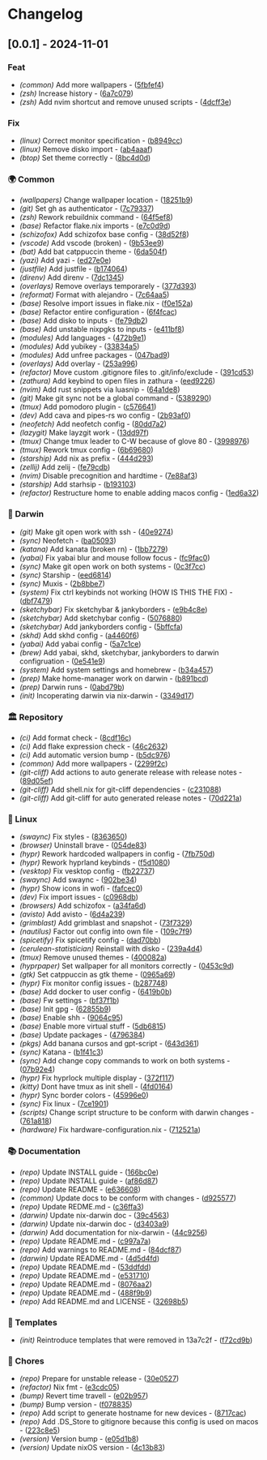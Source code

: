 # Changelog


## [0.0.1] - 2024-11-01




### Feat

- *(common)* Add more wallpapers - ([5fbfef4](https://github.com/Flokkq/https://github.com/Flokkq/nixos/commit/5fbfef47f1ea90d1c0834a84d6cd346f09cba0ac))
- *(zsh)* Increase history - ([6a7c079](https://github.com/Flokkq/https://github.com/Flokkq/nixos/commit/6a7c0792816eec051d5bbc9db2be070b022d706e))
- *(zsh)* Add nvim shortcut and remove unused scripts - ([4dcff3e](https://github.com/Flokkq/https://github.com/Flokkq/nixos/commit/4dcff3e84a0d8bd89695825cb7aa3a6517216263))

### Fix

- *(linux)* Correct monitor specification - ([b8949cc](https://github.com/Flokkq/https://github.com/Flokkq/nixos/commit/b8949cc32cb4f5e871611e99afb3df313ae5a3d3))
- *(linux)* Remove disko import - ([ab4aaaf](https://github.com/Flokkq/https://github.com/Flokkq/nixos/commit/ab4aaaf7a8064ccc7902e70b90fd7a97388fc9d7))
- *(btop)* Set theme correctly - ([8bc4d0d](https://github.com/Flokkq/https://github.com/Flokkq/nixos/commit/8bc4d0de1c01f8ffe1fb0ab7b86db18eb924b9b7))

### 🌍 Common

- *(wallpapers)* Change wallpaper location - ([18251b9](https://github.com/Flokkq/https://github.com/Flokkq/nixos/commit/18251b9d602b93a6fe8a4598c6f4ee309bff10d1))
- *(git)* Set gh as authenticator - ([7c79337](https://github.com/Flokkq/https://github.com/Flokkq/nixos/commit/7c79337348b098093c3a4dafffc8afc3beaa492f))
- *(zsh)* Rework rebuildnix command - ([64f5ef8](https://github.com/Flokkq/https://github.com/Flokkq/nixos/commit/64f5ef878b1a08b1ffa2a29c257fdb2e894a7c2a))
- *(base)* Refactor flake.nix imports - ([e7c0d9d](https://github.com/Flokkq/https://github.com/Flokkq/nixos/commit/e7c0d9d0f8c4fe57e03a11368cb77e14448658cc))
- *(schizofox)* Add schizofox base config - ([38d52f8](https://github.com/Flokkq/https://github.com/Flokkq/nixos/commit/38d52f8000e703b875696df14d01965326e49ff3))
- *(vscode)* Add vscode (broken) - ([9b53ee9](https://github.com/Flokkq/https://github.com/Flokkq/nixos/commit/9b53ee9c10f4d535658d2bac9f17eb2d1548990c))
- *(bat)* Add bat catppuccin theme - ([6da504f](https://github.com/Flokkq/https://github.com/Flokkq/nixos/commit/6da504f66f024047fa6c15fda72d5fc56b17f2cc))
- *(yazi)* Add yazi - ([ed27e0e](https://github.com/Flokkq/https://github.com/Flokkq/nixos/commit/ed27e0e541c87bd82281f7ea6542a7c2a965733f))
- *(justfile)* Add justfile - ([b174064](https://github.com/Flokkq/https://github.com/Flokkq/nixos/commit/b1740642e5d835dacc79286dff21ef6eb532bbcd))
- *(direnv)* Add direnv - ([7dc1345](https://github.com/Flokkq/https://github.com/Flokkq/nixos/commit/7dc1345095261dd331c39fd8674eda20faafaaa2))
- *(overlays)* Remove overlays temporarely - ([377d393](https://github.com/Flokkq/https://github.com/Flokkq/nixos/commit/377d393a043f31d76a8af18ecb84b328fd5f378c))
- *(reformat)* Format with alejandro - ([7c64aa5](https://github.com/Flokkq/https://github.com/Flokkq/nixos/commit/7c64aa5cd8a3fb8f7aa17898bdc7a7bb244866fe))
- *(base)* Resolve import issues in flake.nix - ([f0e152a](https://github.com/Flokkq/https://github.com/Flokkq/nixos/commit/f0e152a1ea9941ea86bc3e70ad68958ad6d1a557))
- *(base)* Refactor entire configuration - ([6f4fcac](https://github.com/Flokkq/https://github.com/Flokkq/nixos/commit/6f4fcac9da48fa8e7e8b91008c2d1fc79d90c20d))
- *(base)* Add disko to inputs - ([fe79db2](https://github.com/Flokkq/https://github.com/Flokkq/nixos/commit/fe79db216701c33dffe365befdd12d74e98bac7d))
- *(base)* Add unstable nixpgks to inputs - ([e411bf8](https://github.com/Flokkq/https://github.com/Flokkq/nixos/commit/e411bf82c7ec4175cf3394a82a8157fb83818c62))
- *(modules)* Add languages - ([472b9e1](https://github.com/Flokkq/https://github.com/Flokkq/nixos/commit/472b9e1dc253a06616ce91d99f5c721ead06dd49))
- *(modules)* Add yubikey - ([33834a5](https://github.com/Flokkq/https://github.com/Flokkq/nixos/commit/33834a59d33ddee28d1d22ffd8d108c07ff2ad09))
- *(modules)* Add unfree packages - ([047bad9](https://github.com/Flokkq/https://github.com/Flokkq/nixos/commit/047bad9d9a707cd0142fe68bae62c57966e3b693))
- *(overlays)* Add overlay - ([253a996](https://github.com/Flokkq/https://github.com/Flokkq/nixos/commit/253a996a4ecff7fb70a230cab02bb45d5b6dbfd3))
- *(refactor)* Move custom .gitignore files to .git/info/exclude - ([391cd53](https://github.com/Flokkq/https://github.com/Flokkq/nixos/commit/391cd532237abd56b57b38dc108e28fe8c40f37a))
- *(zathura)* Add keybind to open files in zathura - ([eed9226](https://github.com/Flokkq/https://github.com/Flokkq/nixos/commit/eed922682e9c83fd72cbe4d8d9737d4f395e578f))
- *(nvim)* Add rust snippets via luasnip - ([64a1de8](https://github.com/Flokkq/https://github.com/Flokkq/nixos/commit/64a1de8f1b03b66a24b180351789ff807c0db5ef))
- *(git)* Make git sync not be a global command - ([5389290](https://github.com/Flokkq/https://github.com/Flokkq/nixos/commit/5389290fa3a86e96baf37c1acd3ecd173e8162cc))
- *(tmux)* Add pomodoro plugin - ([c576641](https://github.com/Flokkq/https://github.com/Flokkq/nixos/commit/c576641c98ab44fe5363adc7a9c08aaf00ec6acc))
- *(dev)* Add cava and pipes-rs wo config - ([2b93af0](https://github.com/Flokkq/https://github.com/Flokkq/nixos/commit/2b93af0d8a4fa4caaf3e4228067a32bc659d5f12))
- *(neofetch)* Add neofetch config - ([80dd7a2](https://github.com/Flokkq/https://github.com/Flokkq/nixos/commit/80dd7a2f2b3b6ba9eabae2d141a1cd7ed3d458bd))
- *(lazygit)* Make layzgit work - ([13dd97f](https://github.com/Flokkq/https://github.com/Flokkq/nixos/commit/13dd97f70757a0cfb01ae1cf16fb16dd12ad8667))
- *(tmux)* Change tmux leader to C-W because of glove 80 - ([3998976](https://github.com/Flokkq/https://github.com/Flokkq/nixos/commit/399897639e35a04c4ac5a1d507da32a3fa7e0c8c))
- *(tmux)* Rework tmux config - ([6b69680](https://github.com/Flokkq/https://github.com/Flokkq/nixos/commit/6b69680b7c2066954f89158fe208a398e9f75f9d))
- *(starship)* Add nix as prefix - ([444d293](https://github.com/Flokkq/https://github.com/Flokkq/nixos/commit/444d293cffd1ec7f4e87cd0baa36f768fbbde267))
- *(zellij)* Add zelij - ([fe79cdb](https://github.com/Flokkq/https://github.com/Flokkq/nixos/commit/fe79cdb0427cb18283b5f1499f736f22d0d425e3))
- *(nvim)* Disable precognition and hardtime - ([7e88af3](https://github.com/Flokkq/https://github.com/Flokkq/nixos/commit/7e88af334f4ec8765e14f5d5e535011d4dc4d11f))
- *(starship)* Add starhsip - ([b193103](https://github.com/Flokkq/https://github.com/Flokkq/nixos/commit/b19310365aea800a90110fca754ca919731338af))
- *(refactor)* Restructure home to enable adding macos config - ([1ed6a32](https://github.com/Flokkq/https://github.com/Flokkq/nixos/commit/1ed6a32d11ab2359cb81f86b56de1cf0eeba12c2))

### 🍏 Darwin

- *(git)* Make git open work with ssh - ([40e9274](https://github.com/Flokkq/https://github.com/Flokkq/nixos/commit/40e92744c09517687c0c9462f2c5f89fed7aa1e6))
- *(sync)* Neofetch - ([ba05093](https://github.com/Flokkq/https://github.com/Flokkq/nixos/commit/ba05093b8ac94133eb4460648eb28b5cce001a1d))
- *(katana)* Add kanata (broken rn) - ([1bb7279](https://github.com/Flokkq/https://github.com/Flokkq/nixos/commit/1bb727909167ee0ba38e190e370d31d958642f8e))
- *(yabai)* Fix yabai blur and mouse follow focus - ([fc9fac0](https://github.com/Flokkq/https://github.com/Flokkq/nixos/commit/fc9fac02e846d6fa58f3d4dd5ce6a7075de51b1b))
- *(sync)* Make git open work on both systems - ([0c3f7cc](https://github.com/Flokkq/https://github.com/Flokkq/nixos/commit/0c3f7ccafb5d63a60ca9303b5cf5583bedddac54))
- *(sync)* Starship - ([eed6814](https://github.com/Flokkq/https://github.com/Flokkq/nixos/commit/eed6814498130225b57fc434e9312a27c150d91b))
- *(sync)* Muxis - ([2b8bbe7](https://github.com/Flokkq/https://github.com/Flokkq/nixos/commit/2b8bbe7d9cfa509507550d94afe60a7660e5403a))
- *(system)* Fix ctrl keybinds not working (HOW IS THIS THE FIX) - ([dbf7479](https://github.com/Flokkq/https://github.com/Flokkq/nixos/commit/dbf7479c267c0607341ffed9396b9c591b4f68d9))
- *(sketchybar)* Fix sketchybar & jankyborders - ([e9b4c8e](https://github.com/Flokkq/https://github.com/Flokkq/nixos/commit/e9b4c8ea7be749d2cf943b706b8d193aa15383f2))
- *(sketchybar)* Add sketchybar config - ([5076880](https://github.com/Flokkq/https://github.com/Flokkq/nixos/commit/5076880a25391fb88a04c6581c2d3e30fd251552))
- *(sketchybar)* Add jankyborders config - ([5bffcfa](https://github.com/Flokkq/https://github.com/Flokkq/nixos/commit/5bffcfa81ddab264affb2851a46bfc39ae4739a6))
- *(skhd)* Add skhd config - ([a4460f6](https://github.com/Flokkq/https://github.com/Flokkq/nixos/commit/a4460f616a1093188534eb555aa82c42ce704a4e))
- *(yabai)* Add yabai config - ([5a7c1ce](https://github.com/Flokkq/https://github.com/Flokkq/nixos/commit/5a7c1ce632756e0cabe62d64886809856071e6a2))
- *(brew)* Add yabai, skhd, sketchybar, jankyborders to darwin configruation - ([0e541e9](https://github.com/Flokkq/https://github.com/Flokkq/nixos/commit/0e541e9e9774e9f5d40e352f8879e8b8e04285a8))
- *(system)* Add system settings and homebrew - ([b34a457](https://github.com/Flokkq/https://github.com/Flokkq/nixos/commit/b34a457a27d3b4406075494b67f7b47d73a3dbff))
- *(prep)* Make home-manager work on darwin - ([b891bcd](https://github.com/Flokkq/https://github.com/Flokkq/nixos/commit/b891bcd5ad616d949f007a180bfae0397fbd0608))
- *(prep)* Darwin runs - ([0abd79b](https://github.com/Flokkq/https://github.com/Flokkq/nixos/commit/0abd79b7e65bf16d5bb5641f06c55436cfafabb5))
- *(init)* Incoperating darwin via nix-darwin - ([3349d17](https://github.com/Flokkq/https://github.com/Flokkq/nixos/commit/3349d170be8f2af6b1b959e98968429eaa8b8d4a))

### 🏛️ Repository

- *(ci)* Add format check - ([8cdf16c](https://github.com/Flokkq/https://github.com/Flokkq/nixos/commit/8cdf16ca00aebd4c61ab64738d606d41b6220b27))
- *(ci)* Add flake expression check - ([46c2632](https://github.com/Flokkq/https://github.com/Flokkq/nixos/commit/46c2632487edb98cea3518ef83788d9ab77575f9))
- *(ci)* Add automatic version bump - ([b5dc976](https://github.com/Flokkq/https://github.com/Flokkq/nixos/commit/b5dc976a6efb9e1a444c464c7580a1bf7c1d1c71))
- *(common)* Add more wallpapers - ([2299f2c](https://github.com/Flokkq/https://github.com/Flokkq/nixos/commit/2299f2cdf64554709d7c548aaf67d2941abffedb))
- *(git-cliff)* Add actions to auto generate release with release notes - ([89d05ef](https://github.com/Flokkq/https://github.com/Flokkq/nixos/commit/89d05eff8bd4d6c52a96b8770ecdeb569627166f))
- *(git-cliff)* Add shell.nix for git-cliff dependencies - ([c231088](https://github.com/Flokkq/https://github.com/Flokkq/nixos/commit/c231088ba9fa6ebc4456757ff621a651f8f65b40))
- *(git-cliff)* Add git-cliff for auto generated release notes - ([70d221a](https://github.com/Flokkq/https://github.com/Flokkq/nixos/commit/70d221a4c364b5d7f449aae81e833c6fd24ffaee))

### 🐧 Linux

- *(swaync)* Fix styles - ([8363650](https://github.com/Flokkq/https://github.com/Flokkq/nixos/commit/83636502c172396c3c366b42fa3ec526487396b5))
- *(browser)* Uninstall brave - ([054de83](https://github.com/Flokkq/https://github.com/Flokkq/nixos/commit/054de8311e3e67bca84144fd994bc5d001a79456))
- *(hypr)* Rework hardcoded wallpapers in config - ([7fb750d](https://github.com/Flokkq/https://github.com/Flokkq/nixos/commit/7fb750d84f7226d48c83d350a685507ea95910d4))
- *(hypr)* Rework hyprland keybinds - ([f5d1080](https://github.com/Flokkq/https://github.com/Flokkq/nixos/commit/f5d10800e1469a124dbf285f55acbb4ecdaa4127))
- *(vesktop)* Fix vesktop config - ([fb22737](https://github.com/Flokkq/https://github.com/Flokkq/nixos/commit/fb2273744697a4d646a97b5d7a9ec8386afe0516))
- *(swaync)* Add swaync - ([902be34](https://github.com/Flokkq/https://github.com/Flokkq/nixos/commit/902be3407981277e4b8c636a483b88e0a54de5b2))
- *(hypr)* Show icons in wofi - ([fafcec0](https://github.com/Flokkq/https://github.com/Flokkq/nixos/commit/fafcec0050c2c2dcf16dd290631b214cd9888a88))
- *(dev)* Fix import issues - ([c0968db](https://github.com/Flokkq/https://github.com/Flokkq/nixos/commit/c0968db887253432407296181eae8ee51be823a4))
- *(browsers)* Add schizofox - ([a34fa6d](https://github.com/Flokkq/https://github.com/Flokkq/nixos/commit/a34fa6d877b9067e42108f72e6535775ffcd05d0))
- *(avisto)* Add avisto - ([6d4a239](https://github.com/Flokkq/https://github.com/Flokkq/nixos/commit/6d4a239c7efbe13feb1271f7672e7ed3d052016d))
- *(grimblast)* Add grimblast and snapshot - ([73f7329](https://github.com/Flokkq/https://github.com/Flokkq/nixos/commit/73f73296468301aac302faacd393110e61dc56fa))
- *(nautilus)* Factor out config into own file - ([109c7f9](https://github.com/Flokkq/https://github.com/Flokkq/nixos/commit/109c7f92c969b849630fb20b655b8a8b4b481446))
- *(spicetify)* Fix spicetify config - ([dad70bb](https://github.com/Flokkq/https://github.com/Flokkq/nixos/commit/dad70bb8a688713aa46681fcf4f0642419466439))
- *(cerulean-statistician)* Reinstall with disko - ([239a4d4](https://github.com/Flokkq/https://github.com/Flokkq/nixos/commit/239a4d43ce2f60f2fb8507595e8ec201c93c7ea3))
- *(tmux)* Remove unused themes - ([400082a](https://github.com/Flokkq/https://github.com/Flokkq/nixos/commit/400082a7b407054ddf1d1fbfb96c4143d64064a1))
- *(hyprpaper)* Set wallpaper for all monitors correctly - ([0453c9d](https://github.com/Flokkq/https://github.com/Flokkq/nixos/commit/0453c9dbdf49363abb701e8424738ff40033ff4d))
- *(gtk)* Set catppuccin as gtk theme - ([0965a69](https://github.com/Flokkq/https://github.com/Flokkq/nixos/commit/0965a69e79c362431986d104315c919bca64147c))
- *(hypr)* Fix monitor config issues - ([b287748](https://github.com/Flokkq/https://github.com/Flokkq/nixos/commit/b287748761f4668e1d0ac185d3f5411c7c902144))
- *(base)* Add docker to user config - ([6419b0b](https://github.com/Flokkq/https://github.com/Flokkq/nixos/commit/6419b0bfd1436fe198198013155d3e3df0f1441b))
- *(base)* Fw settings - ([bf37f1b](https://github.com/Flokkq/https://github.com/Flokkq/nixos/commit/bf37f1b804ec37478a1aebd7182ff189c0f81f10))
- *(base)* Init gpg - ([62855b9](https://github.com/Flokkq/https://github.com/Flokkq/nixos/commit/62855b93594572f728347810d6d137cac3828df2))
- *(base)* Enable shh - ([9064c95](https://github.com/Flokkq/https://github.com/Flokkq/nixos/commit/9064c95a7cc130e4e66aad22e346be2c002dfc11))
- *(base)* Enable more virtual stuff - ([5db6815](https://github.com/Flokkq/https://github.com/Flokkq/nixos/commit/5db68157bc866b7444c32009d9dea55ba5fee57e))
- *(base)* Update packages - ([4796384](https://github.com/Flokkq/https://github.com/Flokkq/nixos/commit/4796384a5e2b3cd9eff1861190de120c5749c8b7))
- *(pkgs)* Add banana cursos and gpt-script - ([643d361](https://github.com/Flokkq/https://github.com/Flokkq/nixos/commit/643d361a841c2eaaebbdd45a0d9f59523338a715))
- *(sync)* Katana - ([b1f41c3](https://github.com/Flokkq/https://github.com/Flokkq/nixos/commit/b1f41c3b12acf7b8d402d6e9dd779c5c5f613aca))
- *(sync)* Add change copy commands to work on both systems - ([07b92e4](https://github.com/Flokkq/https://github.com/Flokkq/nixos/commit/07b92e4f7da71fd5daf7dfba4decfea022913509))
- *(hypr)* Fix hyprlock multiple display - ([372f117](https://github.com/Flokkq/https://github.com/Flokkq/nixos/commit/372f117a71ebb948ba422d3b28126eb7fbe4b51e))
- *(kitty)* Dont have tmux as init shell - ([4fd0164](https://github.com/Flokkq/https://github.com/Flokkq/nixos/commit/4fd0164d8ee9c210a5558433cd1f2c7cd3f9bc72))
- *(hypr)* Sync border colors - ([45996e0](https://github.com/Flokkq/https://github.com/Flokkq/nixos/commit/45996e09cdf94a0b4b22a9e8e845a8d95037c874))
- *(sync)* Fix linux - ([7ce1901](https://github.com/Flokkq/https://github.com/Flokkq/nixos/commit/7ce19015b15a9fc501e7ac7286e867adddc63ec8))
- *(scripts)* Change script structure to be conform with darwin changes - ([761a818](https://github.com/Flokkq/https://github.com/Flokkq/nixos/commit/761a8181c5112baf175b903c0c85e16ba21bde25))
- *(hardware)* Fix hardware-configuration.nix - ([712521a](https://github.com/Flokkq/https://github.com/Flokkq/nixos/commit/712521a4100ef2b2cb1850c82a8f9c1443564df8))

### 📚 Documentation

- *(repo)* Update INSTALL guide - ([166bc0e](https://github.com/Flokkq/https://github.com/Flokkq/nixos/commit/166bc0ef6eab27c0e21bafe61db9f0a8c5e91cd1))
- *(repo)* Update INSTALL guide - ([af86d87](https://github.com/Flokkq/https://github.com/Flokkq/nixos/commit/af86d875a37aed981144ab3b9ab97b84db499b65))
- *(repo)* Update README - ([e636608](https://github.com/Flokkq/https://github.com/Flokkq/nixos/commit/e636608b5cb396793a8c8da32f72e5982019fd25))
- *(common)* Update docs to be conform with changes - ([d925577](https://github.com/Flokkq/https://github.com/Flokkq/nixos/commit/d9255776eaf5a4ca85d65d97afb71666233f8b96))
- *(repo)* Update REDME.md - ([c36ffa3](https://github.com/Flokkq/https://github.com/Flokkq/nixos/commit/c36ffa3499d0d15751eb4a3730697763a00c9c13))
- *(darwin)* Update nix-darwin doc - ([39c4563](https://github.com/Flokkq/https://github.com/Flokkq/nixos/commit/39c4563d156c478af006f9b52c667aba37579a9f))
- *(darwin)* Update nix-darwin doc - ([d3403a9](https://github.com/Flokkq/https://github.com/Flokkq/nixos/commit/d3403a9840f158ad6c71aa5194781e543ee76a6e))
- *(darwin)* Add documentation for nix-darwin - ([44c9256](https://github.com/Flokkq/https://github.com/Flokkq/nixos/commit/44c9256e0153dde8b2e70b4c3bae40ea294f79b6))
- *(repo)* Update README.md - ([c997a7a](https://github.com/Flokkq/https://github.com/Flokkq/nixos/commit/c997a7a9bca86a6e2ae5250b95be8f4a942b2254))
- *(repo)* Add warnings to README.md - ([84dcf87](https://github.com/Flokkq/https://github.com/Flokkq/nixos/commit/84dcf8756c31d32f30c0880c59e5d8484f0c447d))
- *(darwin)* Update README.md - ([4d5d4fd](https://github.com/Flokkq/https://github.com/Flokkq/nixos/commit/4d5d4fdaf7879d3701d2f75d79cc7945f4b7292a))
- *(repo)* Update README.md - ([53ddfdd](https://github.com/Flokkq/https://github.com/Flokkq/nixos/commit/53ddfdd31fa4ebf121d0b3ce913b5d6b14ebd9db))
- *(repo)* Update README.md - ([e531710](https://github.com/Flokkq/https://github.com/Flokkq/nixos/commit/e531710f9c737470656cfd9f1d9b86773fd5b01b))
- *(repo)* Update README.md - ([8076aa2](https://github.com/Flokkq/https://github.com/Flokkq/nixos/commit/8076aa29c7dd05d307db421e24dcd3cec9106f23))
- *(repo)* Update README.md - ([488f9b9](https://github.com/Flokkq/https://github.com/Flokkq/nixos/commit/488f9b92da5d715c71b303d8c1bd8cb7ab9f9c5b))
- *(repo)* Add README.md and LICENSE - ([32698b5](https://github.com/Flokkq/https://github.com/Flokkq/nixos/commit/32698b51a3736505d7bf089d9ae05ccd642dadc3))

### 📝 Templates

- *(init)* Reintroduce templates that were removed in 13a7c2f - ([f72cd9b](https://github.com/Flokkq/https://github.com/Flokkq/nixos/commit/f72cd9b239d5ae6f837d42453a63fbacd039e748))

### 🔧 Chores

- *(repo)* Prepare for unstable release - ([30e0527](https://github.com/Flokkq/https://github.com/Flokkq/nixos/commit/30e0527797fd1a75e8b397e85e344d35cd02e46e))
- *(refactor)* Nix fmt - ([e3cdc05](https://github.com/Flokkq/https://github.com/Flokkq/nixos/commit/e3cdc055a23ed246f74da5ead5dba8e9412e6266))
- *(bump)* Revert time travell - ([e02b957](https://github.com/Flokkq/https://github.com/Flokkq/nixos/commit/e02b957384fa3760719506351043d1f74902e637))
- *(bump)* Bump version - ([f078835](https://github.com/Flokkq/https://github.com/Flokkq/nixos/commit/f0788358cccdd1e29335ba279ffcd8c965301918))
- *(repo)* Add script to generate hostname for new devices - ([8717cac](https://github.com/Flokkq/https://github.com/Flokkq/nixos/commit/8717cac2882ee0753a36becb933a18f81978ceef))
- *(repo)* Add .DS_Store to gitignore because this config is used on macos - ([223c8e5](https://github.com/Flokkq/https://github.com/Flokkq/nixos/commit/223c8e52d4d1942f7d6ba14988613740a8e345af))
- *(version)* Version bump - ([e05d1b8](https://github.com/Flokkq/https://github.com/Flokkq/nixos/commit/e05d1b8545fe02962faa0bd207eaedbe8c661b92))
- *(version)* Update nixOS version - ([4c13b83](https://github.com/Flokkq/https://github.com/Flokkq/nixos/commit/4c13b83d77606e4210037900d7cdef4ff1d7a616))
<!-- generated by git-cliff -->
